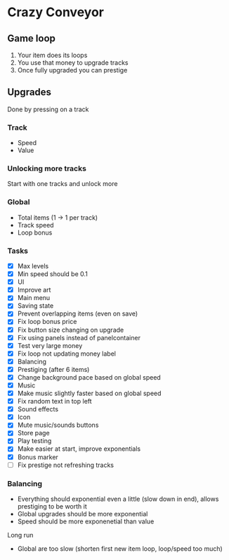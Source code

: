 # Crazy Conveyor

## Game loop

1. Your item does its loops
2. You use that money to upgrade tracks
3. Once fully upgraded you can prestige

## Upgrades
Done by pressing on a track

### Track
- Speed
- Value

### Unlocking more tracks
Start with one tracks and unlock more

### Global
- Total items (1 -> 1 per track)
- Track speed
- Loop bonus

### Tasks
- [x] Max levels
- [x] Min speed should be 0.1
- [x] UI
- [x] Improve art
- [x] Main menu
- [x] Saving state
- [x] Prevent overlapping items (even on save)
- [x] Fix loop bonus price
- [x] Fix button size changing on upgrade
- [x] Fix using panels instead of panelcontainer
- [x] Test very large money
- [x] Fix loop not updating money label
- [x] Balancing
- [x] Prestiging (after 6 items)
- [x] Change background pace based on global speed
- [x] Music
- [x] Make music slightly faster based on global speed
- [x] Fix random text in top left
- [x] Sound effects
- [x] Icon
- [x] Mute music/sounds buttons
- [x] Store page
- [x] Play testing
- [x] Make easier at start, improve exponentials
- [x] Bonus marker
- [ ] Fix prestige not refreshing tracks

### Balancing
- Everything should exponential even a little (slow down in end), allows prestiging to be worth it
- Global upgrades should be more exponential
- Speed should be more exponenetial than value

Long run
- Global are too slow (shorten first new item loop, loop/speed too much)
